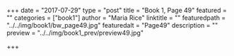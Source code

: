 +++
date = "2017-07-29"
type = "post"
title = "Book 1, Page 49"
featured = ""
categories = ["book1"]
author = "Maria Rice"
linktitle = ""
featuredpath = "../../img/book1/bw_page49.jpg"
featuredalt = "Page49"
description = ""
preview = "../../img/book1_prev/preview49.jpg"

+++

